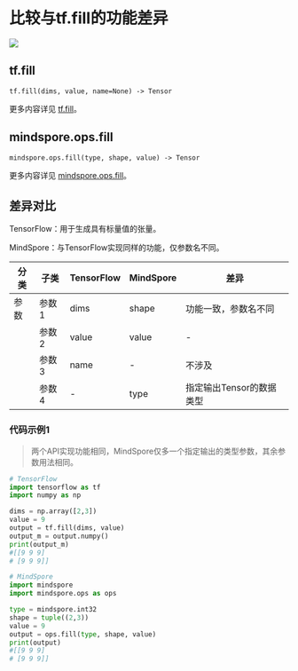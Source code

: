 # 比较与tf.fill的功能差异

<a href="https://gitee.com/mindspore/docs/blob/master/docs/mindspore/source_zh_cn/note/api_mapping/tensorflow_diff/fill.md" target="_blank"><img src="https://mindspore-website.obs.cn-north-4.myhuaweicloud.com/website-images/master/resource/_static/logo_source.png"></a>

## tf.fill

```text
tf.fill(dims, value, name=None) -> Tensor
```

更多内容详见 [tf.fill](https://tensorflow.google.cn/versions/r2.6/api_docs/python/tf/fill)。

## mindspore.ops.fill

```text
mindspore.ops.fill(type, shape, value) -> Tensor
```

更多内容详见 [mindspore.ops.fill](https://www.mindspore.cn/docs/zh-CN/master/api_python/ops/mindspore.ops.fill.html)。

## 差异对比

TensorFlow：‎用于生成具有标量值的张量。

MindSpore：与TensorFlow实现同样的功能，仅参数名不同。

| 分类 | 子类 |TensorFlow | MindSpore | 差异 |
| --- | --- | --- | --- |---|
|参数 | 参数1 | dims | shape |功能一致，参数名不同 |
|  | 参数2 | value | value | - |
|  | 参数3 | name | - | 不涉及 |
|  | 参数4 | - | type | 指定输出Tensor的数据类型 |

### 代码示例1

> 两个API实现功能相同，MindSpore仅多一个指定输出的类型参数，其余参数用法相同。

```python
# TensorFlow
import tensorflow as tf
import numpy as np

dims = np.array([2,3])
value = 9
output = tf.fill(dims, value)
output_m = output.numpy()
print(output_m)
#[[9 9 9]
# [9 9 9]]

# MindSpore
import mindspore
import mindspore.ops as ops

type = mindspore.int32
shape = tuple((2,3))
value = 9
output = ops.fill(type, shape, value)
print(output)
#[[9 9 9]
# [9 9 9]]
```
